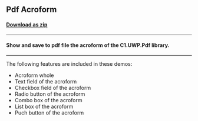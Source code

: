 ## Pdf Acroform
#### [Download as zip](https://downgit.github.io/#/home?url=https://github.com/GrapeCity/ComponentOne-UWP-Samples/tree/master/\C1.UWP.Pdf\CS\PdfAcroform)
____
#### Show and save to pdf file the acroform of the C1.UWP.Pdf library.
____
The following features are included in these demos:

* Acroform whole
* Text field of the acroform
* Checkbox field of the acroform
* Radio button of the acroform
* Combo box of the acroform
* List box of the acroform
* Puch button of the acroform
